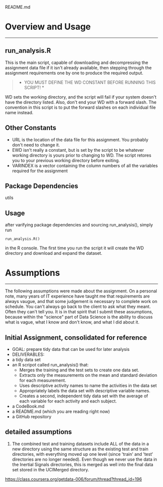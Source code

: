 README.md

# Overview and Usage
---

## run_analysis.R ##
This is the main script, capable of downloading and decompressing the assignment data file if it isn't already available, then stepping through the assignment requirements one by one to produce the required output.

> * YOU MUST DEFINE THE WD CONSTANT BEFORE RUNNING THIS SCRIPT! *

WD sets the working directory, and the script will fail if your system doesn't have the directory listed.  Also, don't end your WD with a forward slash.  The convention in this script is to put the forward slashes on each individual file name instead.

## Other Constants ##
* URL is the location of the data file for this assignment.  You probably don't need to change it.
* EWD isn't really a constant, but is set by the script to be whatever working directory is yours prior to changing to WD.  The script retores you to your previous working directory before exiting.
* VARINDEX is a vector containing the column numbers of all the variables required for the assignment

## Package Dependencies ##
utils

## Usage ##
after varifying package dependencies and sourcing run_analysis(), simply run 
  
    run_analysis.R() 

in the R console.  The first time you run the script it will create the WD directory and download and expand the dataset.

# Assumptions #
---
The following assumptions were made about the assignment.  On a personal note, many years of IT experience have taught me that requirements are always vaugue, and that some judgement is necessary to complete work on schedule. You can't always go back to the client to ask what they meant.  Often they can't tell you.  It is in that spirit that I submit these assumptions, because within the "science" part of Data Science is the ability to discuss what is vague, what I know and don't know, and what I did about it.

## Initial Assignment, consolidated for reference ##

 * GOAL: prepare tidy data that can be used for later analysis
 * DELIVERABLES: 
  * a tidy data set
  * an R scripot called run_analysis() that:
     * Merges the training and the test sets to create one data set.
     * Extracts only the measurements on the mean and standard deviation for each measurement. 
     * Uses descriptive activity names to name the activities in the data set
     * Appropriately labels the data set with descriptive variable names. 
     * Creates a second, independent tidy data set with the average of each variable for each activity and each subject.
  * a CodeBook.md
  * a README.md (which you are reading right now)
  * a GitHub repository 

## detailed assumptions ##
  1. The combined test and training datasets include ALL of the data in a new directory using the same structure as the existing test and train directories, with everything moved up one level (since 'train' and 'test' directories are no longer needed).  Even though we never use the data in the Inertial Signals directories, this is merged as well into the final data set stored in the UCIMerged directory.

https://class.coursera.org/getdata-006/forum/thread?thread_id=196
